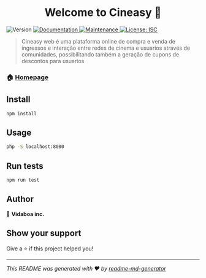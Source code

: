 <h1 align="center">Welcome to Cineasy  👋</h1>
<p>
  <img alt="Version" src="https://img.shields.io/badge/version-1.2.1-blue.svg?cacheSeconds=2592000" />
  <a href="https://github.com/otaviothor/cineasy-web#readme" target="_blank">
    <img alt="Documentation" src="https://img.shields.io/badge/documentation-yes-brightgreen.svg" />
  </a>
  <a href="https://github.com/otaviothor/cineasy-web/graphs/commit-activity" target="_blank">
    <img alt="Maintenance" src="https://img.shields.io/badge/Maintained%3F-yes-green.svg" />
  </a>
  <a href="#" target="_blank">
    <img alt="License: ISC" src="https://img.shields.io/github/license//Cineasy " />
  </a>
</p>

> Cineasy web é uma plataforma online de compra e venda de ingressos e interação entre redes de cinema e usuarios através de comunidades, possibilitando também a geração de cupons de descontos para usuarios

### 🏠 [Homepage](https://github.com/otaviothor/cineasy-web)

## Install

```sh
npm install
```

## Usage

```sh
php -S localhost:8080
```

## Run tests

```sh
npm run test
```

## Author

👤 **Vidaboa inc.**


## Show your support

Give a ⭐️ if this project helped you!

***
_This README was generated with ❤️ by [readme-md-generator](https://github.com/kefranabg/readme-md-generator)_